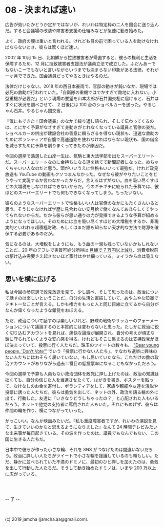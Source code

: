 

# 08 - 決まれば速い

広告が効いたかどうか定かではないが、れいわは特定枠の二人を国会に送り込んだ。すると会議場の改装や障害者支援の仕組みなどが急速に動き始めた。

よく、政府の腰は重いと言われる。けれども目の前で困っている人を助けなければならないとき、彼らは驚くほど速い。

2002 年 10月 15 日、北朝鮮から拉致被害者が帰国すると、彼らの権利と生活を保障するため、12 月に拉致被害者支援法が議員立法で成立した。ふだんあーでもないこーでもないと言いながらいつまでも決まらない印象がある法律。それが一ヶ月でできた。国会議員だってやるときはやるのだ。

法律だけじゃない。2018 年の西日本豪雨で、官邸の動きが鈍いなか、現場では必死の救助が行われていた。「自衛隊の重機ではでかすぎて路地に入れない。小型重機が必要だ」という現場の要望を山本太郎が石井国交相に届けると、石井はすぐに状況を調べさせて、 2 日後には 100 台のショベルカーを送った。やるじゃん石井。やるじゃん国交省。

『僕にもできた！国会議員』のなかで繰り返し語られ、そして伝わってくるのは、とにかく予算がなさすぎて身動きがとれなくなっている議員と官僚の姿だ。ショベルカーの供出が建設会社の善意に頼らざるを得ない現状も、迅速な救助のためにボランティアが自腹で高速道路を使わなければならない現状も、国の借金を減らすために予算を削りまくってきたのが原因だ。

今回の選挙で落選した山岸一生は、筑駒と東大法学部を出たスーパーエリートだ。スーパーエリートなのに金持ちになる道を捨てて新聞記者になった。めちゃくちゃいい人なのだと思う。頭がいいうえに性格もいいって最強だ。けれど政見放送も YouTube の動画もクソつまんなかった。なぜなら彼がやりたいことをどうやって実現するか言わなかったからだ。言えるはずがない。血を吸い尽くすほどの大増税をしなければできないからだ。今のギチギチに絞られた予算では、彼ほどのスーパーエリートでも何もできなくなってしまう。もったいない。

彼らのようなスーパーエリートで性格もいい人は官僚のなかにもたくさんいると思う。そうじゃなければ学歴に見合わない安月給で働くなんてあほらしくてやってられないからだ。だから彼らが思い通りの力が発揮できるような予算が組めるようになってほしい。そのためには血を吸い尽くすほどの大増税をするか、非現実的といわれる超積極財政、もしくはまだ誰も知らない天才的な方法で財源を確保する必要があるのだが。

気になるのは、大増税をしようにも、もう血の一滴も残っていないかもしれないことだ。20 年のデフレで実質可処分所得は [月額で 7 万円以上減り](https://www.jcp.or.jp/akahata/aik15/2016-02-21/2016022101_03_1.html)、消費増税前の駆け込み需要さえ起きないほど家計はやせ細っている。ミイラから血は吸えない。

## 思いを横に広げる

私は今回の参院選で政見放送を見て、少し調べ、そして思ったのは、政治について話すのは楽しいということだ。自分の生活と直結していて、あやふやな知識でテキトーなことが言える。しかも権力をもった人と同じ目線に立てるから自分がなんか偉くなったような錯覚をおぼえる。

ただ、政治について話すのは楽しいけれど、野球の戦術やサッカーのフォーメーションについて議論するのと本質的には変わらないと思った。たしかに政治に鋭く切り込むアカウントを見れば、痛快な論理が展開され、自分の考えが頑丈な鎧に守られていくような安心感を得る。けれどもそこに集まるのは支持政党がほぼ決まっていて、投票に行く人たちだ。珠玉のツイートの数々も、 ["Dear young people, 'Don't Vote'"](https://www.youtube.com/watch?v=t0e9guhV35o) でいう「投票に行かない人たち」、すなわち選挙に興味のない人たちにはおそらく届いていない。もし届いていたなら、これだけの数の政治アカウントがありながら過去二番目の低投票率になることもなかっただろう。

今回の選挙で予算も人員もない政治団体を政党に押し上げたのは、政治の知識は拙くても、自分の信じた人を当選させたくて、はがきを書き、ポスターを貼って、なけなしのお金を寄付し、ボランティアをして、家族や親戚や友達を演説や投票に誘った人たちだ。彼らは勇気を出して、ネットの外、政治を語る輪の外に出て、行動した。友達に「いきなりどうしちゃったの？」と心配された人もいるだろう。ネットで他党の支持者に罵倒された人もいた。それにもめげず、彼らは仲間の輪を作り、横につながっていった。

かっこいい。なんか映画みたいだ。『私も重度障害者ですが、れいわの演説を見て、生きていいのかなと思えるようになりました』なんて 24 時間テレビみたいな出来事が毎日起きている。その波を作ったのは、議員でもなんでもない、この国に生きる人たちだ。

日本中で彼らが作った小さな輪、それを SNS がつなげたのは間違いないだろう。政治に詳しい人たちがツイートで小さな輪を援護しているのも頼もしい。ただ、静かに並べられていた不満のドミノに、最初のひと押しを加えたのは、勇気を出して行動した人たちだ。そうして動き始めたドミノは、いまや 200 万以上に広がっている。

<br>
<br>

-- 了 --

<br>
<br>
(c) 2019 jamcha (jamcha.aa@gmail.com).

